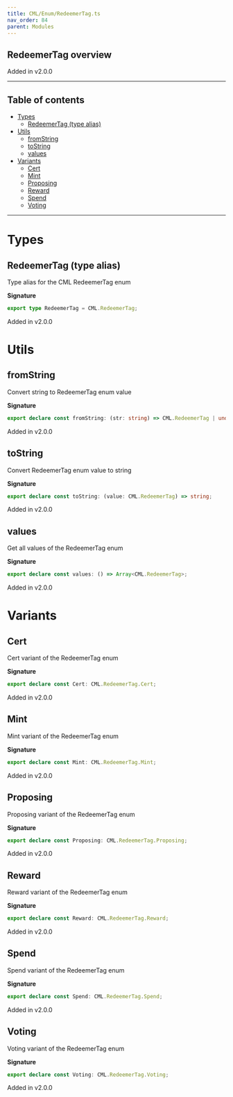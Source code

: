 ```yaml
---
title: CML/Enum/RedeemerTag.ts
nav_order: 84
parent: Modules
---
```


## RedeemerTag overview

Added in v2.0.0

---

<h2 class="text-delta">Table of contents</h2>

- [Types](#types)
  - [RedeemerTag (type alias)](#redeemertag-type-alias)
- [Utils](#utils)
  - [fromString](#fromstring)
  - [toString](#tostring)
  - [values](#values)
- [Variants](#variants)
  - [Cert](#cert)
  - [Mint](#mint)
  - [Proposing](#proposing)
  - [Reward](#reward)
  - [Spend](#spend)
  - [Voting](#voting)

---

# Types

## RedeemerTag (type alias)

Type alias for the CML RedeemerTag enum

**Signature**

```ts
export type RedeemerTag = CML.RedeemerTag;
```

Added in v2.0.0

# Utils

## fromString

Convert string to RedeemerTag enum value

**Signature**

```ts
export declare const fromString: (str: string) => CML.RedeemerTag | undefined;
```

Added in v2.0.0

## toString

Convert RedeemerTag enum value to string

**Signature**

```ts
export declare const toString: (value: CML.RedeemerTag) => string;
```

Added in v2.0.0

## values

Get all values of the RedeemerTag enum

**Signature**

```ts
export declare const values: () => Array<CML.RedeemerTag>;
```

Added in v2.0.0

# Variants

## Cert

Cert variant of the RedeemerTag enum

**Signature**

```ts
export declare const Cert: CML.RedeemerTag.Cert;
```

Added in v2.0.0

## Mint

Mint variant of the RedeemerTag enum

**Signature**

```ts
export declare const Mint: CML.RedeemerTag.Mint;
```

Added in v2.0.0

## Proposing

Proposing variant of the RedeemerTag enum

**Signature**

```ts
export declare const Proposing: CML.RedeemerTag.Proposing;
```

Added in v2.0.0

## Reward

Reward variant of the RedeemerTag enum

**Signature**

```ts
export declare const Reward: CML.RedeemerTag.Reward;
```

Added in v2.0.0

## Spend

Spend variant of the RedeemerTag enum

**Signature**

```ts
export declare const Spend: CML.RedeemerTag.Spend;
```

Added in v2.0.0

## Voting

Voting variant of the RedeemerTag enum

**Signature**

```ts
export declare const Voting: CML.RedeemerTag.Voting;
```

Added in v2.0.0
